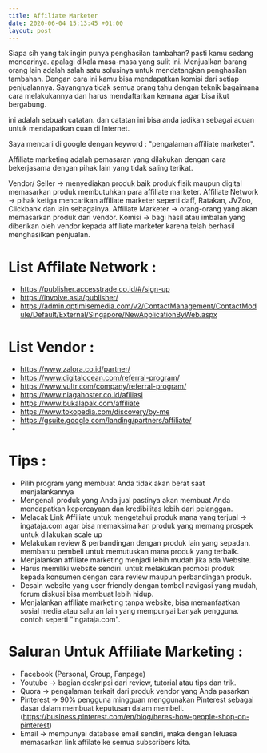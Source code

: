 ```yaml
---
title: Affiliate Marketer
date: 2020-06-04 15:13:45 +01:00
layout: post
---
```


Siapa sih yang tak ingin punya penghasilan tambahan? pasti kamu sedang mencarinya. apalagi dikala masa-masa yang sulit ini. Menjualkan barang orang lain adalah salah satu solusinya untuk mendatangkan penghasilan tambahan. Dengan cara ini kamu bisa mendapatkan komisi dari setiap penjualannya. Sayangnya tidak semua orang tahu dengan teknik bagaimana cara melakukannya dan harus mendaftarkan kemana agar bisa ikut bergabung. 

<!-- more -->

ini adalah sebuah catatan. dan catatan ini bisa anda jadikan sebagai acuan untuk mendapatkan cuan di Internet.

Saya mencari di google dengan keyword : "pengalaman affiliate marketer".

Affiliate marketing adalah pemasaran yang dilakukan dengan cara bekerjasama dengan pihak lain yang tidak saling terikat.

Vendor/ Seller -> menyediakan produk baik produk fisik maupun digital memasarkan produk membutuhkan para affiliate marketer.
Affiliate Network -> pihak ketiga mencarikan affiliate marketer seperti daff, Ratakan, JVZoo, Clickbank dan lain sebagainya.
Affiliate Marketer -> orang-orang yang akan memasarkan produk dari vendor.
Komisi ->  bagi hasil atau imbalan yang diberikan oleh vendor kepada affiliate marketer karena telah berhasil menghasilkan penjualan.

# List Affilate Network : 
- https://publisher.accesstrade.co.id/#/sign-up
- https://involve.asia/publisher/
- https://admin.optimisemedia.com/v2/ContactManagement/ContactModule/Default/External/Singapore/NewApplicationByWeb.aspx

# List Vendor :
- https://www.zalora.co.id/partner/
- https://www.digitalocean.com/referral-program/
- https://www.vultr.com/company/referral-program/
- https://www.niagahoster.co.id/afiliasi
- https://www.bukalapak.com/affiliate
- https://www.tokopedia.com/discovery/by-me
- https://gsuite.google.com/landing/partners/affiliate/
- 

# Tips :
- Pilih program yang membuat Anda tidak akan berat saat menjalankannya
- Mengenali produk yang Anda jual pastinya akan membuat Anda mendapatkan kepercayaan dan kredibilitas lebih dari pelanggan. 
- Melacak Link Affiliate untuk mengetahui produk mana yang terjual -> ingataja.com agar bisa memaksimalkan produk yang memang prospek untuk dilakukan scale up
- Melakukan review & perbandingan dengan produk lain yang sepadan. membantu pembeli untuk memutuskan mana produk yang terbaik.
- Menjalankan affiliate marketing menjadi lebih mudah jika ada Website.
- Harus memiliki website sendiri. untuk melakukan promosi produk kepada konsumen dengan cara review maupun perbandingan produk.
- Desain website yang user friendly dengan tombol navigasi yang mudah, forum diskusi bisa membuat lebih hidup.
- Menjalankan affiliate marketing tanpa website, bisa memanfaatkan sosial media atau saluran lain yang mempunyai banyak pengguna. contoh seperti "ingataja.com".

# Saluran Untuk Affiliate Marketing : 
- Facebook (Personal, Group, Fanpage)
- Youtube ->  bagian deskripsi dari review, tutorial atau tips dan trik.
- Quora -> pengalaman terkait dari produk vendor yang Anda pasarkan
- Pinterest -> 90% pengguna mingguan menggunakan Pinterest sebagai dasar dalam membuat keputusan dalam membeli. (https://business.pinterest.com/en/blog/heres-how-people-shop-on-pinterest)
- Email -> mempunyai database email sendiri, maka dengan leluasa memasarkan link affilate ke semua subscribers kita.

